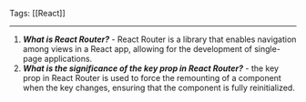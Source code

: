
Tags: [[React]]

---
 
1. ***What is React Router?*** - React Router is a library that enables navigation among views in a React app, allowing for the development of single-page applications.
2. ***What is the significance of the key prop in React Router?*** - the key prop in React Router is used to force the remounting of a component when the key changes, ensuring that the component is fully reinitialized.